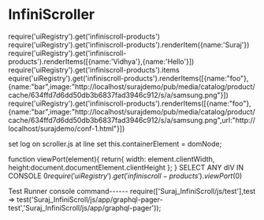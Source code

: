 # InfiniScroller

require('uiRegistry').get('infiniscroll-products')
require('uiRegistry').get('infiniscroll-products').renderItem({name:'Suraj'})
require('uiRegistry').get('infiniscroll-products').renderItems([{name:'Vidhya'},{name:'Hello'}])
require('uiRegistry').get('infiniscroll-products').items
equire('uiRegistry').get('infiniscroll-products').renderItems([{name:"foo"},{name:"bar",image:"http://localhost/surajdemo/pub/media/catalog/product/cache/634ffd7d6dd50db3b6837fad3946c912/s/a/samsung.png"}])
require('uiRegistry').get('infiniscroll-products').renderItems([{name:"foo"},{name:"bar",image:"http://localhost/surajdemo/pub/media/catalog/product/cache/634ffd7d6dd50db3b6837fad3946c912/s/a/samsung.png",url:"http://localhost/surajdemo/conf-1.html"}])

set log on scroller.js at line set this.containerElement = domNode;

  function viewPort(element){
        return{
            width: element.clientWidth,
            height:document.documentElement.clientHeight
        };
    }
    SELECT ANY dIV 
    IN CONSOLE
    $0
    require('uiRegistry').get('infiniscroll-products').viewPort($0)

Test Runner console command------
require(['Suraj_InfiniScroll/js/test'],test => test('Suraj_InfiniScroll/js/app/graphql-pager-test','Suraj_InfiniScroll/js/app/graphql-pager'));
